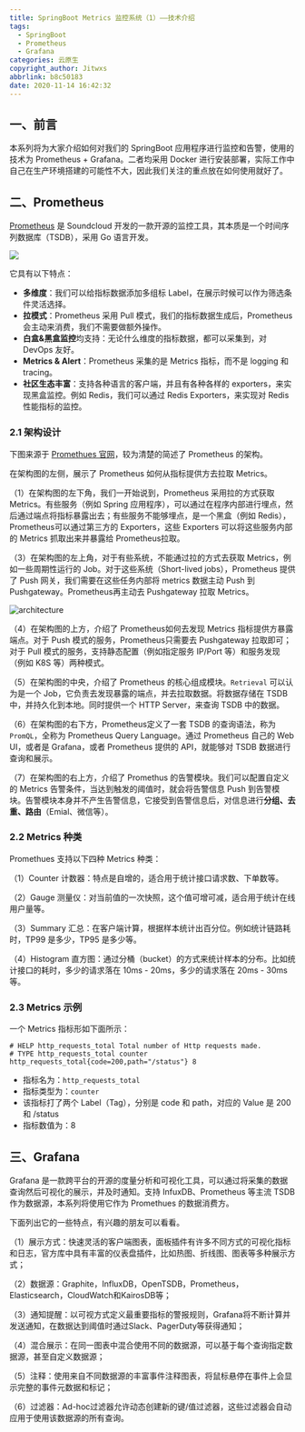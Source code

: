 ```yaml
---
title: SpringBoot Metrics 监控系统（1）——技术介绍
tags:
  - SpringBoot
  - Prometheus
  - Grafana
categories: 云原生
copyright_author: Jitwxs
abbrlink: b8c50183
date: 2020-11-14 16:42:32
---
```

## 一、前言

本系列将为大家介绍如何对我们的 SpringBoot 应用程序进行监控和告警，使用的技术为 Prometheus + Grafana。二者均采用 Docker 进行安装部署，实际工作中自己在生产环境搭建的可能性不大，因此我们关注的重点放在如何使用就好了。

## 二、Prometheus

[Prometheus](https://prometheus.io/) 是 Soundcloud 开发的一款开源的监控工具，其本质是一个时间序列数据库（TSDB），采用 Go 语言开发。

![](https://cdn.jsdelivr.net/gh/jitwxs/cdn/blog/posts/202011/20201114153234.png)

它具有以下特点：

- **多维度**：我们可以给指标数据添加多组标 Label，在展示时候可以作为筛选条件灵活选择。
- **拉模式**：Prometheus 采用 Pull 模式，我们的指标数据生成后，Prometheus 会主动来消费，我们不需要做额外操作。
- **白盒&黑盒监控**均支持：无论什么维度的指标数据，都可以采集到，对 DevOps 友好。
- **Metrics & Alert**：Prometheus 采集的是 Metrics 指标，而不是 logging 和 tracing。
- **社区生态丰富**：支持各种语言的客户端，并且有各种各样的 exporters，来实现黑盒监控。例如 Redis，我们可以通过 Redis Exporters，来实现对 Redis 性能指标的监控。

### 2.1 架构设计

下图来源于 [Promethues 官网](https://prometheus.io/docs/introduction/overview/)，较为清楚的简述了 Prometheus 的架构。

在架构图的左侧，展示了 Prometheus 如何从指标提供方去拉取 Metrics。

（1）在架构图的左下角，我们一开始说到，Prometheus 采用拉的方式获取 Metrics。有些服务（例如 Spring 应用程序），可以通过在程序内部进行埋点，然后通过端点将指标暴露出去；有些服务不能够埋点，是一个黑盒（例如 Redis），Prometheus可以通过第三方的 Exporters，这些 Exporters 可以将这些服务内部的 Metrics 抓取出来并暴露给 Prometheus拉取。

（3）在架构图的左上角，对于有些系统，不能通过拉的方式去获取 Metrics，例如一些周期性运行的 Job。对于这些系统（Short-lived jobs），Prometheus 提供了 Push 网关，我们需要在这些任务内部将 metrics 数据主动 Push 到 Pushgateway。Prometheus再主动去 Pushgateway 拉取 Metrics。

![architecture](https://cdn.jsdelivr.net/gh/jitwxs/cdn/blog/posts/202011/20201114163126.png)

（4）在架构图的上方，介绍了 Prometheus如何去发现 Metrics 指标提供方暴露端点。对于 Push 模式的服务，Prometheus只需要去 Pushgateway 拉取即可；对于 Pull 模式的服务，支持静态配置（例如指定服务 IP/Port 等）和服务发现（例如 K8S 等）两种模式。

（5）在架构图的中央，介绍了 Prometheus 的核心组成模块。`Retrieval` 可以认为是一个 Job，它负责去发现暴露的端点，并去拉取数据。将数据存储在 TSDB 中，并持久化到本地。同时提供一个 HTTP Server，来查询 TSDB 中的数据。

（6）在架构图的右下方，Prometheus定义了一套 TSDB 的查询语法，称为 `PromQL`，全称为 Prometheus Query Language。通过 Prometheus 自己的 Web UI，或者是 Grafana，或者 Prometheus 提供的 API，就能够对 TSDB 数据进行查询和展示。

（7）在架构图的右上方，介绍了 Promethus 的告警模块。我们可以配置自定义的 Metrics 告警条件，当达到触发的阈值时，就会将告警信息 Push 到告警模块。告警模块本身并不产生告警信息，它接受到告警信息后，对信息进行**分组、去重、路由**（Emial、微信等）。

### 2.2 Metrics 种类

Promethues 支持以下四种 Metrics 种类：

（1）Counter 计数器：特点是自增的，适合用于统计接口请求数、下单数等。

（2）Gauge 测量仪：对当前值的一次快照，这个值可增可减，适合用于统计在线用户量等。

（3）Summary 汇总：在客户端计算，根据样本统计出百分位。例如统计链路耗时，TP99 是多少，TP95 是多少等。

（4）Histogram 直方图：通过分桶（bucket）的方式来统计样本的分布。比如统计接口的耗时，多少的请求落在 10ms - 20ms，多少的请求落在 20ms - 30ms 等。

### 2.3 Metrics 示例

一个 Metrics 指标形如下面所示：

```
# HELP http_requests_total Total number of Http requests made.
# TYPE http_requests_total counter
http_requests_total{code=200,path="/status"} 8
```

- 指标名为：`http_requests_total`
- 指标类型为：`counter`
- 该指标打了两个 Label（Tag），分别是 code 和 path，对应的 Value 是 200 和 /status
- 指标数值为：8

## 三、Grafana

Grafana 是一款跨平台的开源的度量分析和可视化工具，可以通过将采集的数据查询然后可视化的展示，并及时通知。支持 InfuxDB、Prometheus 等主流 TSDB 作为数据源，本系列将使用它作为 Promethues 的数据消费方。

下面列出它的一些特点，有兴趣的朋友可以看看。

（1）展示方式：快速灵活的客户端图表，面板插件有许多不同方式的可视化指标和日志，官方库中具有丰富的仪表盘插件，比如热图、折线图、图表等多种展示方式；

（2）数据源：Graphite，InfluxDB，OpenTSDB，Prometheus，Elasticsearch，CloudWatch和KairosDB等；

（3）通知提醒：以可视方式定义最重要指标的警报规则，Grafana将不断计算并发送通知，在数据达到阈值时通过Slack、PagerDuty等获得通知；

（4）混合展示：在同一图表中混合使用不同的数据源，可以基于每个查询指定数据源，甚至自定义数据源；

（5）注释：使用来自不同数据源的丰富事件注释图表，将鼠标悬停在事件上会显示完整的事件元数据和标记；

（6）过滤器：Ad-hoc过滤器允许动态创建新的键/值过滤器，这些过滤器会自动应用于使用该数据源的所有查询。
